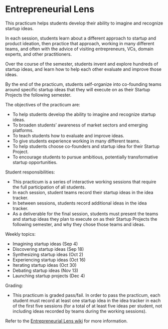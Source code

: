 # Entrepreneurial Lens

This practicum helps students develop their ability to imagine and recognize startup ideas. 

In each session, students learn about a different approach to startup and product ideation, then practice that approach, working in many different teams, and often with the advice of visiting entrepreneurs, VCs, domain experts, and other practitioners.
 
Over the course of the semester, students invent and explore hundreds of startup ideas, and learn how to help each other evaluate and improve those ideas.

By the end of the practicum, students self-organize into co-founding teams around specific startup ideas that they will execute on as their Startup Projects the following semester.

The objectives of the practicum are:
* To help students develop the ability to imagine and recognize startup ideas.
* To broaden students’ awareness of market sectors and emerging platforms.
* To teach students how to evaluate and improve ideas.
* To give students experience working in many different teams.
* To help students choose co-founders and startup idea for their Startup Project.
* To encourage students to pursue ambitious, potentially transformative startup opportunities.

Student responsibilities:
* This practicum is a series of interactive working sessions that require the full participation of all students.
* In each session, student teams record their startup ideas in the idea tracker.
* In between sessions, students record additional ideas in the idea tracker.
* As a deliverable for the final session, students must present the teams and startup ideas they plan to execute on as their Startup Projects the following semester, and why they chose those teams and ideas.

Weekly topics:
* Imagining startup ideas (Sep 4)
* Discovering startup ideas (Sep 18)
* Synthesizing startup ideas (Oct 2)
* Experiencing startup ideas (Oct 16)
* Iterating startup ideas (Oct 30)
* Debating startup ideas (Nov 13)
* Launching startup projects (Dec 4)

Grading:
* This practicum is graded pass/fail. In order to pass the practicum, each student must record at least one startup idea in the idea tracker in each of the first five sessions (for a total of at least five ideas per student, not including ideas recorded by teams during the working sessions).

Refer to the [Entrepreneurial Lens wiki](https://github.com/cornelltech/entrepreneurial-lens/wiki) for more information.
